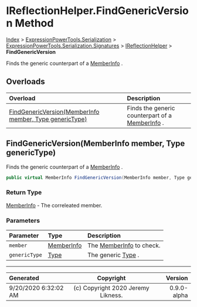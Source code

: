 ﻿# IReflectionHelper.FindGenericVersion Method

[Index](../index.md) > [ExpressionPowerTools.Serialization](ExpressionPowerTools.Serialization.a.md) > [ExpressionPowerTools.Serialization.Signatures](ExpressionPowerTools.Serialization.Signatures.n.md) > [IReflectionHelper](ExpressionPowerTools.Serialization.Signatures.IReflectionHelper.i.md) > **FindGenericVersion**

Finds the generic counterpart of a [MemberInfo](https://docs.microsoft.com/dotnet/api/system.reflection.memberinfo) .

## Overloads

| Overload | Description |
| :-- | :-- |
| [FindGenericVersion(MemberInfo member, Type genericType)](#findgenericversionmemberinfo-member-type-generictype) | Finds the generic counterpart of a [MemberInfo](https://docs.microsoft.com/dotnet/api/system.reflection.memberinfo) . |
## FindGenericVersion(MemberInfo member, Type genericType)

Finds the generic counterpart of a [MemberInfo](https://docs.microsoft.com/dotnet/api/system.reflection.memberinfo) .

```csharp
public virtual MemberInfo FindGenericVersion(MemberInfo member, Type genericType)
```

### Return Type

 [MemberInfo](https://docs.microsoft.com/dotnet/api/system.reflection.memberinfo)  - The correleated member.

### Parameters

| Parameter | Type | Description |
| :-- | :-- | :-- |
| `member` | [MemberInfo](https://docs.microsoft.com/dotnet/api/system.reflection.memberinfo) | The [MemberInfo](https://docs.microsoft.com/dotnet/api/system.reflection.memberinfo) to check. |
| `genericType` | [Type](https://docs.microsoft.com/dotnet/api/system.type) | The generic [Type](https://docs.microsoft.com/dotnet/api/system.type) . |



---

| Generated | Copyright | Version |
| :-- | :-: | --: |
| 9/20/2020 6:32:02 AM | (c) Copyright 2020 Jeremy Likness. | 0.9.0-alpha |
